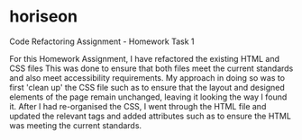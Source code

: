 # horiseon
Code Refactoring Assignment - Homework Task 1

For this Homework Assignment, I have refactored the existing HTML and CSS files
This was done to ensure that both files meet the current standards and also meet accessibility requirements.
My approach in doing so was to first 'clean up' the CSS file such as to ensure that the layout and designed elements of the page remain unchanged, leaving it looking the way I found it.
After I had re-organised the CSS, I went through the HTML file and updated the relevant tags and added attributes such as to ensure the HTML was meeting the current standards. 

